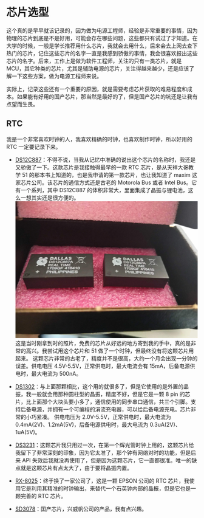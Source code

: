 # 芯片选型

这个真的是早早就该记录的，因为做为电源工程师，经验是非常重要的事情，因为物理的芯片到底是不是好用，可能会存在哪些问题，这些都只有试过了才知道。在大学的时候，一般是学长推荐用什么芯片，我就会去用什么，后来会去上网去查下热门的芯片，记住这些芯片的名字一直是我感到骄傲的事情，我会很喜欢报出这些芯片的名字。后来，工作上是做为软件工程师，关注的只有一类芯片，就是 MCU，其它种类的芯片，尤其是辅助电源的芯片，关注得越来越少，还是应该了解一下这些方案，做为电源工程师来说。

实际上，记录这些还有一个重要的原因，就是需要考虑芯片获取的难易程度和成本。如果能有好用的国产芯片，那当然是最好的了，但是国产芯片的坑还是让我有点望而生畏。

## RTC

我是一个非常喜欢时钟的人，我喜欢精确的时钟，也喜欢制作时钟，所以好用的 RTC 一定要记录下来。

+ [DS12C887](https://www.analog.com/media/en/technical-documentation/data-sheets/DS12885-DS12C887A.pdf)：不得不说，当我从记忆中准确的说出这个芯片的名称时，我还是又骄傲了一下。这款芯片是我接触得最早的一款 RTC 芯片，是从天祥大哥教学 51 的那本书上知道的，也是我申请的第一款芯片，也让我知道了 maxim 这家芯片公司。该芯片的通信方式还是古老的 Motorola Bus 或者 Intel Bus。它有一个系列，其中 DS12C887 的体积非常大，里面集成了晶振与锂电池，这么一想其实还是很方便的。
![](./images/20240820221805.jpg)
这是当时刚拿到时的照片，免费的芯片从好远的地方寄到我的手中，真的是非常的高兴。我尝试用这个芯片和 51 做了一个时钟，但最终没有将这颗芯片用起来。
这颗芯片非常的古老了，精度并不是很高，大约一个月会出现一分钟的误差。供电电压 4.5V-5.5V，正常供电时，最大电流会有 15mA，后备电源供电时，最大电流为 500nA。

+ [DS1302](https://www.analog.com/media/en/technical-documentation/data-sheets/DS1302.pdf)：与上面那颗相比，这个用的就很多了，但是它使用的是外置的晶振，我一般就会用那种圆柱型的晶振，精度不好，但是它是一颗 8 pin 的芯片，比上面那个大块头要小多了，通信使用的同步串口通信，共三个引脚。支持后备电源，并拥有一个可编程的涓流充电器，可以给后备电源充电。芯片非常的小巧紧凑。
供电电压为 2.0V-5.5V，正常供电时，最大电流为 0.4mA(2V)、1.2mA(5V)，后备电源供电时，最大电流为 0.3uA(2V)、1uA(5V)。

+ [DS3231](https://www.analog.com/media/en/technical-documentation/data-sheets/DS3231.pdf)：这颗芯片我只用过一次，在第一个辉光管时钟上用的，这颗芯片给我留下了非常深刻的印象，因为它太准了，那个钟有网络对时的功能，但是后来 API 失效后我就没再使用了，但是因为这颗芯片，它一直都很准。唯一的缺点就是这颗芯片有点太大了，由于要将晶振内置。

+ [RX-8025](https://download.epsondevice.com/td/pdf/app/RX-8025SA_en.pdf)：终于换了一家公司了，这是一颗 EPSON 公司的 RTC 芯片，我使用它是利用其精准的时钟输出，来替代一个石英钟内部的晶振，但是它也是一颗完善的 RTC 芯片。

+ [SD3078]()：囯产芯片，兴威帆公司的产品，我有点兴趣。